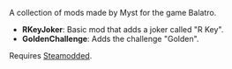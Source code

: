 A collection of mods made by Myst for the game Balatro.

- **RKeyJoker**: Basic mod that adds a joker called "R Key".
- **GoldenChallenge**: Adds the challenge "Golden".

Requires [Steamodded](https://github.com/Steamopollys/Steamodded).
